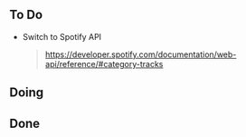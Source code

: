 ## To Do

- Switch to Spotify API
    > https://developer.spotify.com/documentation/web-api/reference/#category-tracks

## Doing


## Done

